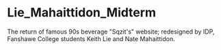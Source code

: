 # Lie_Mahaittidon_Midterm
The return of famous 90s beverage "Sqzit's" website; redesigned by IDP, Fanshawe College students Keith Lie and Nate Mahaittidon. 
